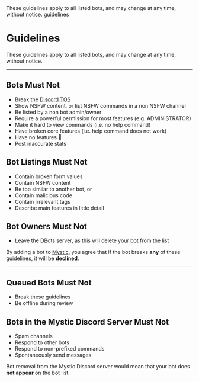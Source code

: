 <title>Guidelines</title>
<description>These guidelines apply to all listed bots, and may change at any time, without notice.</description>
<url>guidelines</url>

# Guidelines
These guidelines apply to all listed bots, and may change at any time, without notice.

---

## Bots Must Not
- Break the [Discord TOS](https://discord.com/terms)
- Show NSFW content, or list NSFW commands in a non NSFW channel
- Be listed by a non bot admin/owner
- Require a powerful permission for most features (e.g. ADMINISTRATOR)
- Make it hard to view commands (i.e. no help command)
- Have broken core features (i.e. help command does not work)
- Have no features 🐔
- Post inaccurate stats

## Bot Listings Must Not
- Contain broken form values
- Contain NSFW content
- Be too similar to another bot, or 
- Contain malicious code
- Contain irrelevant tags
- Describe main features in little detail

## Bot Owners Must Not
- Leave the DBots server, as this will delete your bot from the list
  
By adding a bot to [Mystic](/), you agree that if the bot breaks **any** of these guidelines, it will be **declined**. 

---

## Queued Bots Must Not
- Break these guidelines
- Be offline during review

## Bots in the Mystic Discord Server Must Not
- Spam channels 
- Respond to other bots
- Respond to non-prefixed commands
- Spontaneously send messages

Bot removal from the Mystic Discord server would mean that your bot does **not appear** on the bot list.
